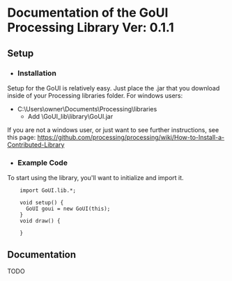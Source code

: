# Documentation of the GoUI Processing Library Ver: 0.1.1

## Setup
 * ### Installation
Setup for the GoUI is relatively easy. Just place the .jar that you download inside of your Processing libraries folder.
For windows users:

* C:\Users\owner\Documents\Processing\libraries
  + Add \GoUI_lib\library\GoUI.jar

If you are not a windows user, or just want to see further instructions, see this page:
https://github.com/processing/processing/wiki/How-to-Install-a-Contributed-Library

 * ### Example Code
To start using the library, you'll want to initialize and import it.
```
    import GoUI.lib.*;

    void setup() {
      GoUI goui = new GoUI(this);
    }
    void draw() {
       
    }
```

## Documentation
TODO
